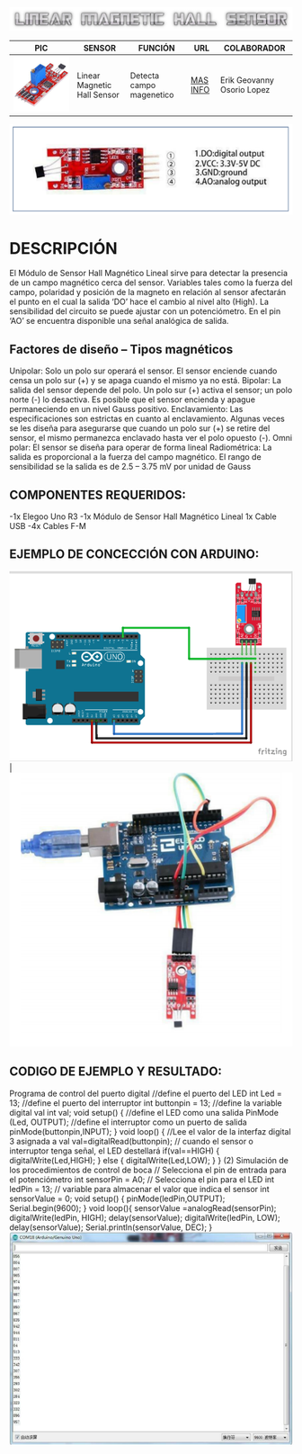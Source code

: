 ![](LMAGNETICHALL.png)

PIC | SENSOR | FUNCIÓN | URL | COLABORADOR
------------ | -------------| -------------| -------------| -------------
![](LMHSENSOR.jpg) | Linear Magnetic Hall Sensor | Detecta campo magenetico | [MAS INFO](https://arduinomodules.info/ky-024-linear-magnetic-hall-module/) | Erik Geovanny Osorio Lopez
![](pic1lmh.PNG)
# DESCRIPCIÓN 
El Módulo de Sensor Hall Magnético Lineal sirve para detectar la presencia de un campo magnético cerca
del sensor. Variables tales como la fuerza del campo, polaridad y posición de la magneto en relación al
sensor afectarán el punto en el cual la salida ‘DO’ hace el cambio al nivel alto (High). La sensibilidad del
circuito se puede ajustar con un potenciómetro.
En el pin ‘AO’ se encuentra disponible una señal analógica de salida.

## Factores de diseño – Tipos magnéticos
Unipolar: Solo un polo sur operará el sensor. El sensor enciende cuando censa un polo sur (+) y se apaga
cuando el mismo ya no está.
Bipolar: La salida del sensor depende del polo. Un polo sur (+) activa el sensor; un polo norte (-) lo
desactiva. Es posible que el sensor encienda y apague permaneciendo en un nivel Gauss positivo.
Enclavamiento: Las especificaciones son estrictas en cuanto al enclavamiento. Algunas veces se les
diseña para asegurarse que cuando un polo sur (+) se retire del sensor, el mismo permanezca enclavado
hasta ver el polo opuesto (-).
Omni polar: El sensor se diseña para operar de forma lineal Radiométrica: La salida es proporcional a la
fuerza del campo magnético. El rango de sensibilidad se la salida es de 2.5 – 3.75 mV por unidad de
Gauss

## COMPONENTES REQUERIDOS:
-1x Elegoo Uno R3
-1x Módulo de Sensor Hall Magnético Lineal 1x Cable USB
-4x Cables F-M 

## EJEMPLO DE CONCECCIÓN CON ARDUINO:
![](LMHSAC.png) | ![](pic2lmh.PNG)

## CODIGO DE EJEMPLO Y RESULTADO:
Programa de control del puerto digital
//define el puerto del LED int Led = 13;
//define el puerto del interruptor int buttonpin = 13;
//define la variable digital val int val;
void setup()
{
//define el LED como una salida PinMode (Led, OUTPUT);
//define el interruptor como un puerto de salida
pinMode(buttonpin,INPUT);
}
void loop()
{
//Lee el valor de la interfaz digital 3 asignada a val val=digitalRead(buttonpin);
// cuando el sensor o interruptor tenga señal, el LED destellará if(val==HIGH)
{
digitalWrite(Led,HIGH);
}
else
{
digitalWrite(Led,LOW);
}
}
(2) Simulación de los procedimientos de control de boca
// Selecciona el pin de entrada para el potenciómetro int sensorPin = A0;
// Selecciona el pin para el LED int ledPin = 13;
// variable para almacenar el valor que indica el sensor int sensorValue = 0;
void setup()
{
pinMode(ledPin,OUTPUT); Serial.begin(9600);
}
void loop(){
sensorValue =analogRead(sensorPin); digitalWrite(ledPin, HIGH); delay(sensorValue);
digitalWrite(ledPin, LOW); delay(sensorValue); Serial.println(sensorValue, DEC);
}
![](pic3lmh.PNG)
